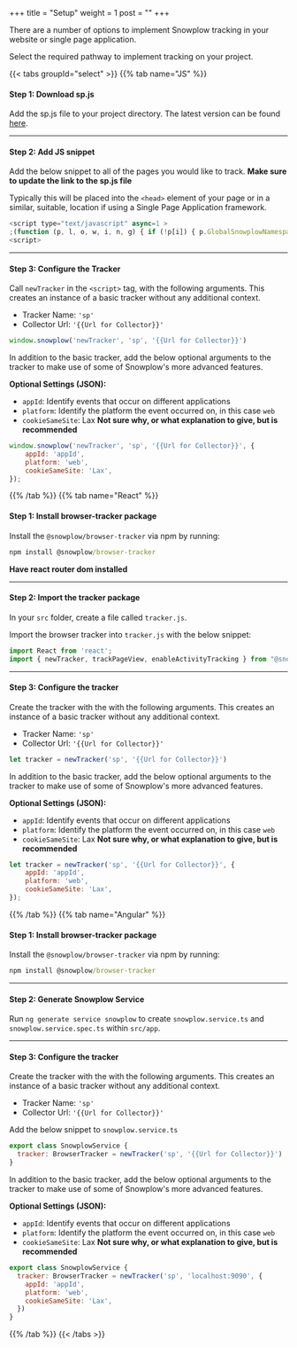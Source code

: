 +++
title = "Setup"
weight = 1
post = ""
+++

There are a number of options to implement Snowplow tracking in your website or single page application. 

Select the required pathway to implement tracking on your project.

{{< tabs groupId="select" >}}
{{% tab name="JS" %}}

#### **Step 1:** Download sp.js
Add the sp.js file to your project directory. The latest version can be found [here](https://github.com/snowplow/snowplow-javascript-tracker/releases). 

*** 

#### **Step 2:** Add JS snippet
Add the below snippet to all of the pages you would like to track. **Make sure to update the link to the sp.js file**

Typically this will be placed into the `<head>` element of your page or in a similar, suitable, location if using a Single Page Application framework.

```javascript
<script type="text/javascript" async=1 >
;(function (p, l, o, w, i, n, g) { if (!p[i]) { p.GlobalSnowplowNamespace = p.GlobalSnowplowNamespace || []; p.GlobalSnowplowNamespace.push(i); p[i] = function () { (p[i].q = p[i].q || []).push(arguments) }; p[i].q = p[i].q || []; n = l.createElement(o); g = l.getElementsByTagName(o)[0]; n.async = 1; n.src = w; g.parentNode.insertBefore(n, g) } }(window, document, "script", "{{Link to sp.js file}}", "snowplow"));
<script>
```

***

#### **Step 3:** Configure the Tracker
Call `newTracker` in the `<script>` tag, with the following arguments. This creates an instance of a basic tracker without any additional context.

- Tracker Name: `'sp'`
- Collector Url: `'{{Url for Collector}}'`

```javascript 
window.snowplow('newTracker', 'sp', '{{Url for Collector}}')
```

<!-- **should we point the collector to mini/micro collector for testing??** -->

In addition to the basic tracker, add the below optional arguments to the tracker to make use of some of Snowplow's more advanced features.

**Optional Settings (JSON):**
  - `appId`: Identify events that occur on different applications
  - `platform`: Identify the platform the event occurred on, in this case `web`
  - `cookieSameSite`: Lax **Not sure why, or what explanation to give, but is recommended**

```javascript 
window.snowplow('newTracker', 'sp', '{{Url for Collector}}', { 
    appId: 'appId',
    platform: 'web',
    cookieSameSite: 'Lax',
});
```

{{% /tab %}}
{{% tab name="React" %}}

#### **Step 1:** Install browser-tracker package

Install the `@snowplow/browser-tracker` via npm by running:

```cmd
npm install @snowplow/browser-tracker
```

**Have react router dom installed**

***

#### **Step 2:** Import the tracker package
In your `src` folder, create a file called `tracker.js`. 

Import the browser tracker into `tracker.js` with the below snippet:

```javascript
import React from 'react';
import { newTracker, trackPageView, enableActivityTracking } from "@snowplow/browser-tracker";
```

***

#### **Step 3:** Configure the tracker
Create the tracker with the with the following arguments. This creates an instance of a basic tracker without any additional context.

- Tracker Name: `'sp'`
- Collector Url: `'{{Url for Collector}}'`

```javascript 
let tracker = newTracker('sp', '{{Url for Collector}}')
```

In addition to the basic tracker, add the below optional arguments to the tracker to make use of some of Snowplow's more advanced features.

**Optional Settings (JSON):**
  - `appId`: Identify events that occur on different applications
  - `platform`: Identify the platform the event occurred on, in this case `web`
  - `cookieSameSite`: Lax **Not sure why, or what explanation to give, but is recommended**
  
```javascript 
let tracker = newTracker('sp', '{{Url for Collector}}', { 
    appId: 'appId',
    platform: 'web',
    cookieSameSite: 'Lax',
});

```
 
{{% /tab %}}
{{% tab name="Angular" %}}

#### **Step 1:** Install browser-tracker package

Install the `@snowplow/browser-tracker` via npm by running:

```cmd
npm install @snowplow/browser-tracker
```

***

####  **Step 2:** Generate Snowplow Service 
Run `ng generate service snowplow` to create `snowplow.service.ts` and `snowplow.service.spec.ts` within `src/app`.

***

#### **Step 3:**  Configure the tracker
Create the tracker with the with the following arguments. This creates an instance of a basic tracker without any additional context.

- Tracker Name: `'sp'`
- Collector Url: `'{{Url for Collector}}'`

Add the below snippet to `snowplow.service.ts`

```javascript
export class SnowplowService {
  tracker: BrowserTracker = newTracker('sp', '{{Url for Collector}}')
}

```

In addition to the basic tracker, add the below optional arguments to the tracker to make use of some of Snowplow's more advanced features.

**Optional Settings (JSON):**
  - `appId`: Identify events that occur on different applications
  - `platform`: Identify the platform the event occurred on, in this case `web`
  - `cookieSameSite`: Lax **Not sure why, or what explanation to give, but is recommended**
  
```javascript 
export class SnowplowService {
  tracker: BrowserTracker = newTracker('sp', 'localhost:9090', {
    appId: 'appId',
    platform: 'web',
    cookieSameSite: 'Lax',
  })
}
```
{{% /tab %}}
{{< /tabs >}}
